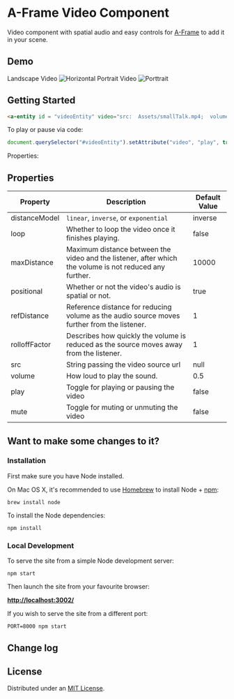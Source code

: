 # A-Frame Video Component
Video component with spatial audio and easy controls for [A-Frame](https://aframe.io) to add it in your scene. 

## Demo
Landscape Video
![Horizontal](static/horizontal.png) 
Portrait Video
![Porttrait](static/portrait.png)


## Getting Started

```html
<a-entity id = "videoEntity" video="src:  Assets/smallTalk.mp4;  volume:  1; distanceModel: inverse; positional: true; volume : 0.8"></entity>
```

To play or pause via code: 
```javascript
document.querySelector("#videoEntity").setAttribute("video", "play", true);
```

Properties:
## Properties

| Property      | Description                                                                                                    | Default Value |
|---------------|----------------------------------------------------------------------------------------------------------------|---------------|
| distanceModel | `linear`, `inverse`, or `exponential`                                                                          | inverse        |
| loop          | Whether to loop the video once it finishes playing.                                                     | false         |
| maxDistance   | Maximum distance between the video and the listener, after which the volume is not reduced any further. | 10000         |
| positional    | Whether or not the video's audio is spatial or not.                                                               | true          |
| refDistance   | Reference distance for reducing volume as the audio source moves further from the listener.                    | 1             |
| rolloffFactor | Describes how quickly the volume is reduced as the source moves away from the listener.                        | 1             |
| src           | String passing the video source url                                        | null          |
| volume        | How loud to play the sound.                                                                                    | 0.5             |
|play | Toggle for playing or pausing the video | false|
|mute | Toggle for muting or unmuting the video  | false|




## Want to make some changes to it?

### Installation

First make sure you have Node installed.

On Mac OS X, it's recommended to use [Homebrew](http://brew.sh/) to install Node + [npm](https://www.npmjs.com):

    brew install node

To install the Node dependencies:

    npm install


### Local Development

To serve the site from a simple Node development server:

    npm start

Then launch the site from your favourite browser:

[__http://localhost:3002/__](http://localhost:3002/)

If you wish to serve the site from a different port:

    PORT=8000 npm start


## Change log





## License

Distributed under an [MIT License](LICENSE).


